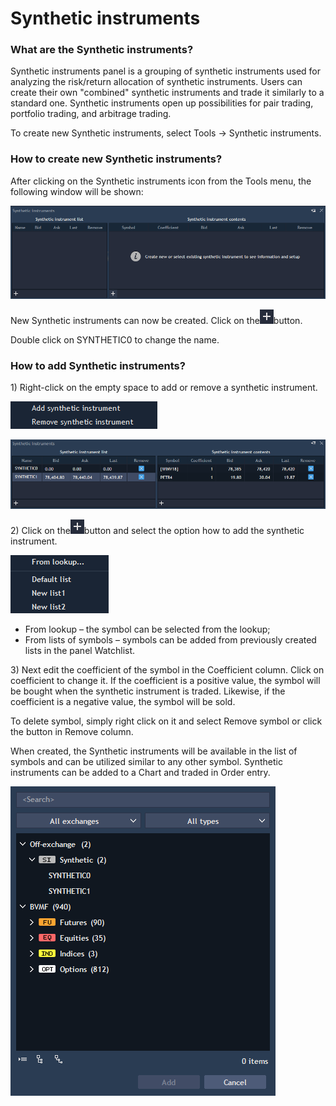 # Synthetic instruments

### **What are the Synthetic instruments?**

Synthetic instruments panel is a grouping of synthetic instruments used for analyzing the risk/return allocation of synthetic instruments. Users can create their own "combined" synthetic instruments and trade it similarly to a standard one. Synthetic instruments open up possibilities for pair trading, portfolio trading, and arbitrage trading.

To create new Synthetic instruments, select Tools -&gt; Synthetic instruments.

### **How to create new Synthetic instruments?**

After clicking on the Synthetic instruments icon from the Tools menu, the following window will be shown:

![](../../../.gitbook/assets/1%20%2867%29.png)


New Synthetic instruments can now be created. Click on the![](../../../.gitbook/assets/2%20%288%29.png)button.


Double click on SYNTHETIC0 to change the name.

### How to add Synthetic instruments?

1\) Right-click on the empty space to add or remove a synthetic instrument.

![](../../../.gitbook/assets/3%20%2813%29.png)

![](../../../.gitbook/assets/4%20%2823%29.png)


2\) Click on the![](../../../.gitbook/assets/2%20%2837%29.png)button
 and select the option how to add the synthetic instrument.

![](../../../.gitbook/assets/5%20%2814%29.png)

* From lookup – the symbol can be selected from the lookup; 
* From lists of symbols – symbols can be added from previously created lists in the panel Watchlist.

3\) Next edit the coefficient of the symbol in the Coefficient column. Click on coefficient to change it. If the coefficient is a positive value, the symbol will be bought when the synthetic instrument is traded. Likewise, if the coefficient is a negative value, the symbol will be sold.

To delete symbol, simply right click on it and select Remove symbol or click the button in Remove column.

When created, the Synthetic instruments will be available in the list of symbols and can be utilized similar to any other symbol. Synthetic instruments can be added to a Chart and traded in Order entry.

![](../../../.gitbook/assets/6%20%2811%29.png)



